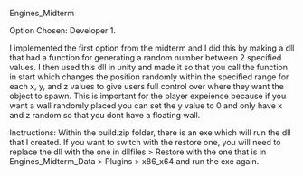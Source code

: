 Engines_Midterm

Option Chosen: Developer 1.

I implemented the first option from the midterm and I did this by making a dll that had a function for generating a random number between 2 specified values. I then used this dll in unity and made it so that you call the function in start which changes the position randomly within the specified range for each x, y, and z values to give users full control over where they want the object to spawn. This is important for the player expeience because if you want a wall randomly placed you can set the y value to 0 and only have x and z random so that you dont have a floating wall. 


Inctructions:
Within the build.zip folder, there is an exe which will run the dll that I created. If you want to switch with the restore one, you will need to replace the dll with the one in 
dllfiles > Restore with the one that is in Engines_Midterm_Data > Plugins > x86_x64 and run the exe again.
